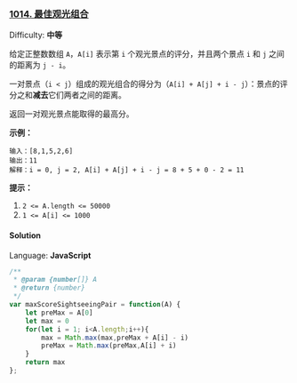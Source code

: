### [1014\. 最佳观光组合](https://leetcode-cn.com/problems/best-sightseeing-pair/)

Difficulty: **中等**


给定正整数数组 `A`，`A[i]` 表示第 `i` 个观光景点的评分，并且两个景点 `i` 和 `j` 之间的距离为 `j - i`。

一对景点（`i < j`）组成的观光组合的得分为（`A[i] + A[j] + i - j`）：景点的评分之和**减去**它们两者之间的距离。

返回一对观光景点能取得的最高分。

**示例：**

```
输入：[8,1,5,2,6]
输出：11
解释：i = 0, j = 2, A[i] + A[j] + i - j = 8 + 5 + 0 - 2 = 11
```

**提示：**

1.  `2 <= A.length <= 50000`
2.  `1 <= A[i] <= 1000`


#### Solution

Language: **JavaScript**

```javascript
/**
 * @param {number[]} A
 * @return {number}
 */
var maxScoreSightseeingPair = function(A) {
    let preMax = A[0]
    let max = 0
    for(let i = 1; i<A.length;i++){
        max = Math.max(max,preMax + A[i] - i)
        preMax = Math.max(preMax,A[i] + i)
    }
    return max
};
​
```

